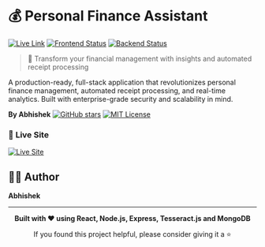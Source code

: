 # 💰 Personal Finance Assistant

[![Live Link](https://img.shields.io/badge/LIVE_DEMO-🚀-FF5757?style=for-the-badge&logo=react&logoColor=white)](https://typeface-finance-app.vercel.app/)
[![Frontend Status](https://img.shields.io/github/deployments/ItsAJ1005/typeface-finance-app/production?style=for-the-badge&logo=vercel&label=vercel&logoColor=white)](https://typeface-finance-app.vercel.app)
[![Backend Status](https://img.shields.io/badge/API-Online_✨-blue?style=for-the-badge&logo=render&logoColor=white)](https://typeface-finance-app.onrender.com)

> 🌟 Transform your financial management with insights and automated receipt processing

A production-ready, full-stack application that revolutionizes personal finance management, automated receipt processing, and real-time analytics. Built with enterprise-grade security and scalability in mind.

**By Abhishek**
[![GitHub stars](https://img.shields.io/github/stars/ItsAJ1005/typeface-finance-app?style=social)](https://github.com/ItsAJ1005/typeface-finance-app/stargazers)
[![MIT License](https://img.shields.io/badge/License-MIT-green.svg)](https://choosealicense.com/licenses/mit/)

### 🚀 **Live Site**

[![Live Site](https://img.shields.io/badge/🌐_VISIT_LIVE_SITE-FF4757?style=for-the-badge&logo=google-chrome&logoColor=white&labelColor=000000)](https://typeface-finance-app.vercel.app/)

## 👨‍💻 Author

**Abhishek**

---

<div align="center">

**Built with ❤️ using React, Node.js, Express, Tesseract.js and MongoDB**

If you found this project helpful, please consider giving it a ⭐

</div> 
